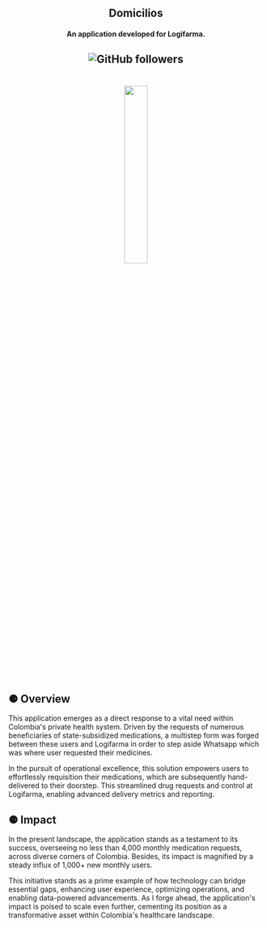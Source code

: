 <h2 align="center">Domicilios</h2>
<h4 align="center">An application developed for Logifarma.</h4>
<h2 align="center">
<img alt="GitHub followers" src="https://img.shields.io/github/followers/Alfareiza?label=Follow%20me%20%3A%29&style=social">
</h2>


<h1 align="center" >
    <img width="30%" src="demo-radicar-domicilio.gif">
</h1>

<h2>⚈ Overview </h2>

This application emerges as a direct response to a vital need within Colombia's private health system. Driven by the requests of numerous beneficiaries of state-subsidized medications, a multistep form was forged between these users and Logifarma in order to step aside Whatsapp which was where user requested their medicines.

In the pursuit of operational excellence, this solution empowers users to effortlessly requisition their medications, which are subsequently hand-delivered to their doorstep. This streamlined drug requests and control at Logifarma, enabling advanced delivery metrics and reporting.

<h2>⚈ Impact</h2>

In the present landscape, the application stands as a testament to its success, overseeing no less than 4,000 monthly medication requests,  across diverse corners of Colombia. Besides, its impact is magnified by a steady influx of 1,000+ new monthly users.


This initiative stands as a prime example of how technology can bridge essential gaps, enhancing user experience, optimizing operations, and enabling data-powered advancements. As I forge ahead, the application's impact is poised to scale even further, cementing its position as a transformative asset within Colombia's healthcare landscape.
